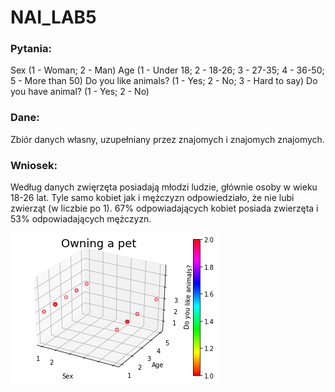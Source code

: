 # NAI_LAB5

### Pytania:
Sex (1 - Woman; 2 - Man)
Age (1 - Under 18; 2 - 18-26; 3 - 27-35; 4 - 36-50; 5 - More than 50)
Do you like animals? (1 - Yes; 2 - No; 3 - Hard to say)
Do you have animal? (1 - Yes; 2 - No)

### Dane: 
Zbiór danych własny, uzupełniany przez znajomych i znajomych znajomych. 

### Wniosek:
Według danych zwięrzęta posiadają młodzi ludzie, głównie osoby w wieku 18-26 lat. Tyle samo kobiet jak i mężczyzn odpowiedziało, że nie lubi zwierząt (w liczbie po 1). 67% odpowiadających kobiet posiada zwierzęta i 53% odpowiadających mężczyzn.

![z](https://github.com/mateuszpmroz/NAI_LAB5/blob/master/pobrane.png)
